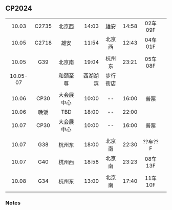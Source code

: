 ## CP2024

|        |      |          |        |        |       |         |      |
| :----: | :--: | :------: | -----: |  :--:  | :---- | :-----: | :--: |
| 10.03  | C2735|  北京西  | 14:03  |  雄安  | 14:58 | 02车09F |      |
| 10.05  | C2718|   雄安   | 11:54  | 北京西 | 12:43 | 04车01F |      |
|        |      |          |        |        |       |         |      |
| 10.05  |  G39 |  北京南  | 19:04  | 杭州东 | 23:21 | 05车08F |      |
|10.05-07|      | 和颐至尊 |西湖湖滨|步行街店|       |         |      |
|        |      |          |        |        |       |         |      |
| 10.06  | CP30 |大会展中心| 10:00  |   --   | 16:00 |  普票   |      |
| 10.06  | 晚饭 |   TBD    | 18:00  |   --   | 22:00 |         |      |
| 10.07  | CP30 |大会展中心| 10:00  |   --   | 16:00 |  普票   |      |
|        |      |          |        |        |       |         |      |
| 10.07  |  G38 |  杭州东  | 18:00  | 北京南 | 22:30 | ??车??F |      |
| 10.07  |  G40 |  杭州西  | 18:58  | 北京南 | 23:23 | 08车13F |      |
|        |      |          |        |        |       |         |      |
| 10.08  |  G34 |  杭州东  | 13:00  | 北京南 | 17:40 | 11车10F |      |
|        |      |          |        |        |       |         |      |

### Notes
